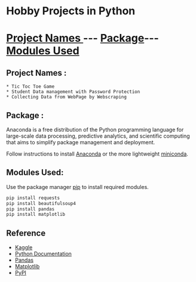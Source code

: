 # Hobby Projects in Python
<h1 align center = 'center'>
  <a href='#Project Names'>Project Names </a>---
  <a href ='Package'>Package</a>---
  <a href = '#Software Used'>Modules Used </a>
  
## Project Names :
    * Tic Toc Toe Game 
    * Student Data management with Password Protection
    * Collecting Data from WebPage by Webscraping
    
## Package :
Anaconda is a free distribution of the Python programming language for large-scale data processing, predictive analytics, and scientific computing that aims to simplify package management and deployment.

Follow instructions to install [Anaconda](https://docs.anaconda.com/anaconda/install) or the more lightweight [miniconda](https://docs.conda.io/projects/continuumio-conda/en/latest/user-guide/install/macos.html).
  
## Modules Used:
Use the package manager [pip](https://pip.pypa.io/en/stable/) to install required modules.

```bash
pip install requests
pip install beautifulsoup4
pip install pandas
pip install matplotlib
```

## Reference
  * [Kaggle](https://www.kaggle.com)
  * [Python Documentation](https://docs.python.org/3/tutorial)
  * [Pandas](https://pandas.pydata.org/docs)
  * [Matplotlib](https://matplotlib.org/stable/contents.html)
  * [PyPI](https://pypi.org/project)
